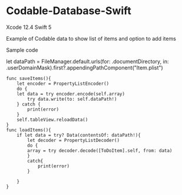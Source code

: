# Codable-Database-Swift
Xcode 12.4
Swift 5

Example of Codable data to show list of items and option to add items

Sample code

let dataPath = FileManager.default.urls(for: .documentDirectory, in: .userDomainMask).first?.appendingPathComponent("Item.plist")


    func saveItems(){
        let encoder = PropertyListEncoder()
        do {
        let data = try encoder.encode(self.array)
            try data.write(to: self.dataPath!)
        } catch {
            print(error)
        }
        self.tableView.reloadData()
    }
    func loadItems(){
        if let data = try? Data(contentsOf: dataPath!){
            let decoder = PropertyListDecoder()
            do {
            array = try decoder.decode([ToDoItem].self, from: data)
            }
            catch{
                print(error)
            }
            
        }
    }
    
    
